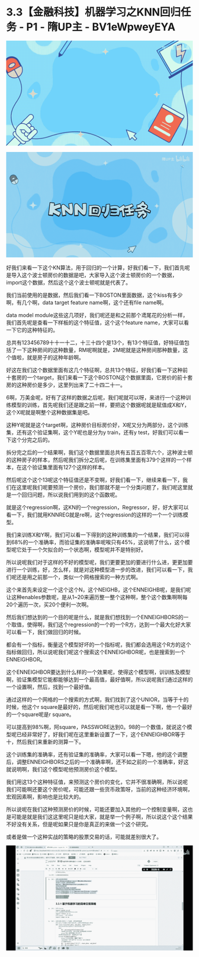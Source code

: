 # 3.3【金融科技】机器学习之KNN回归任务 - P1 - 隋UP主 - BV1eWpweyEYA

![](img/b28a73405fdac3c25412233431748739_0.png)

![](img/b28a73405fdac3c25412233431748739_1.png)

好我们来看一下这个KN算法，用于回归的一个计算，好我们看一下，我们首先呢是导入这个波士顿房价的数据是吧，大家导入这个波士顿房价的一个数据，import这个数据，然后这个这个波士顿呢就是代表了。

我们当前使用的是数据，然后我们看一下BOSTON里面数据，这个kiss有多少啊，有几个啊，data target feature name啊，这个还有file name啊。

data model module这些这几项好，我们呢还是和之前那个鸢尾花的分析一样，我们首先呢是查看一下样板的这个特征值，这个这个feature name，大家可以看一下它的这种特征的。

总共有123456789十十一十二，十三十四个是13个，有13个特征值，好特征值包括了一下这种房间的这种数量，RM呢啊就是，2M呢就是这种房间那种数量，这个值啦，就是房子的这种年龄啊。

好这在我们这个数据里面有这几个特征啊，总共13个特征，好我们看一下这种前十套房的一个target，我们来看一下这个BOSTON这个数据里面，它房价的前十套房的这种房价是多少，这里列出来了二十四二十一。

6啊，万美金呢，好有了这样的数据之后呢，我们呢就可以呀，来进行一个这种训练模型的训练，首先呢我们还是跟之前一样，要把这个数据呢就是赋值成X和Y，这个X呢就是啊整个这种数据集是吧。

这种Y呢就是这个target啊，这种房价目标房价好，X呢又分为两部分，这个训练集，还有这个验证集啊，这个Y呢也是分为y train，还有y test，好我们可以看一下这个分完之后的。

拆分完之后的一个结果啊，我们这个数据里面总共有五百五百零六个，这种波士顿的这种房子的样本，然后呢我们拆分之后呢，在训练集里面有379个这样的一个样本，在这个验证集里面有127个这样的样本。

然后呢这个这个13呢这个特征值还是不变啊，好我们看一下，继续来看一下，我们在这里呢我们呢要预测一个房价，我们那就不是一个分类问题了，我们呢这里就是一个回归问题，所以说我们用到的这个函数呢。

就是这个regression啊，这KN的一个regression，Regressor，好，好大家可以看一下，我们就用KNNREG就是re啊，这个regression的这样的一个一个训练模型。

我们来训练X和Y啊，我们可以看一下得到的这种训练集的一个结果，我们可以得到68%的一个准确率，而验证集的准确率呢唉只有45%，这说明了什么，这个模型呢它处于一个欠拟合的一个状态啊，模型呢并不是特别好。

所以说呢我们对于这样的不好的模型呢，我们更要更加的要进行什么进，更更加要进行一个训练，好，怎么样，就是对这种模型进一步的改进，我们可以看一下，我们呢还是用之前那一个，类似一个网格搜索的一种方式啊。

这个来首先来设定一个这个这个N，这个NEIGHB，这个ENNEIGHB呢，是我们呢让这种enables参数呢，是从1~20来遍历整一整个这种啊，整个这个数集啊啊每20个遍历一次，买20个便利一次啊。

然后我们想达到的一个目的呢是什么，就是我们想找到一个ENNEIGHBORS的一个取值，使得啊，我们这个regression的一个的一个R方，达到一个最大化好大家可以看一下，我们做回归的时候。

都会有一个指标，衡量这个模型好坏的一个指标呢，我们都会选用这个R方的这个指标做回归，所以说呢我们呢这个搜索这个ENNEIGHBOR呢，也是搜索到一个ENNEIGHBOR。

这个ENNEIGHBOR要达到什么样的一个效果呢，使得这个模型啊，训训练及模型啊，验证集模型它能都能够达到一个最高值，最好值啊，所以说呢我们通过这样的一个设置啊，然后，找到一个最好值。

通过这样的一个网格的一个搜索的方式啊，我们找到了这个UNIOR，当等于十的时候，他这个r square是最好的，然后呢我们呢也可以就是看一下啊，他一个最好的一个square呢是r square。

可以提高到98%啊，阿square，PASSWORE达到0。98的一个数值，就说这个模型呢已经非常好了，好我们呢在这里重新设置了一下，这个ENNEIGHBOR等于十，然后我们来重新的测算一下。

这个训练集的准确率，还有验证集的准确率，大家可以看一下嗯，他的这个调整后，调整ENNEIGHBORS之后的一个准确率啊，还不如之前的一个准确率，好这就说明啊，我们这个模型呢他预测房价这个模型。

我们用这13个这种特征值，来预测这个房价的变化，它并不很准确啊，所以说呢我们可能啊还要这个房价呢，可能还跟一些货币政策呀，当前的这种经济环境啊，宏观因素啊，影响也是比较大的。

所以说呢在我们这种预测房价的时候，可能还要加入其他的一个控制变量啊，这也是可能是就是我们这这里呢只是给大家，就是举一个例子啊，所以说这个这个结果不好没有关系，但是呢如果只是你是真正的来做一个这个研究。

或者是做一个这种实战的策略的股票交易的话，可能就差别很大了。

![](img/b28a73405fdac3c25412233431748739_3.png)